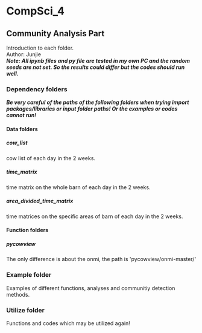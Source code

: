 # CompSci_4
## Community Analysis Part
Introduction to each folder.  
Author: Junjie  
***Note: All ipynb files and py file are tested in my own PC and the random seeds are not set. So the results could differ but the codes should run well.***
### Dependency folders
***Be very careful of the paths of the following folders when trying import packages/libraries or input folder paths! Or the examples or codes cannot run!***
#### Data folders 
##### cow_list
cow list of each day in the 2 weeks.
##### time_matrix
time matrix on the whole barn of each day in the 2 weeks.
##### area_divided_time_matrix
time matrices on the specific areas of barn of each day in the 2 weeks.
#### Function folders
##### pycowview
The only difference is about the onmi, the path is 'pycowview/onmi-master/'
### Example folder
Examples of different functions, analyses and communitiy detection methods.
### Utilize folder
Functions and codes which may be utilized again!
